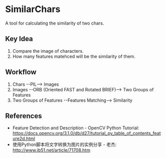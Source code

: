 # SimilarChars
A tool for calculating the similarity of two chars.

## Key Idea

1. Compare the image of characters.
2. How many features matehced will be the similarity of them.

## Workflow

1. Chars --PIL--> Images
2. Images --ORB (Oriented FAST and Rotated BRIEF)--> Two Groups of Features
3. Two Groups of Features --Features Matching--> Similarity

## References

- Feature Detection and Description - OpenCV Python Tutorial: https://docs.opencv.org/3.1.0/db/d27/tutorial_py_table_of_contents_feature2d.html
- 使用Python脚本将文字转换为图片的实例分享 - 老杰: http://www.jb51.net/article/71708.htm
